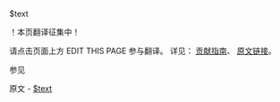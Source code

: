  $text

 ！本页翻译征集中！

请点击页面上方 EDIT THIS PAGE 参与翻译。
详见：
[贡献指南]( https://github.com/whaleal/MongoDB-Manual-zh/blob/master/CONTRIBUTING.md )、
[原文链接](  https://docs.mongodb.com/manual/reference/operator/query/text/  )。

 参见

原文 - [$text]( https://docs.mongodb.com/manual/reference/operator/query/text/ )


